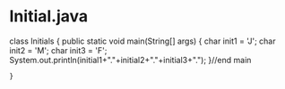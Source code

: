 # Initial.java

class Initials {
    public static void main(String[] args) {
        char init1 = 'J';
        char init2 = 'M';
        char init3 = 'F';
        System.out.println(initial1+"."+initial2+"."+initial3+".");
    }//end main

    }
